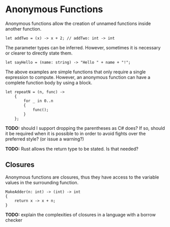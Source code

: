 # Anonymous Functions

Anonymous functions allow the creation of unnamed functions inside another function.

	let addTwo = (x) -> x + 2; // addTwo: int -> int

The parameter types can be inferred.  However, sometimes it is necessary or clearer to directly state them.

	let sayHello = (name: string) -> "Hello " + name + "!";

The above examples are simple functions that only require a single expression to compute.  However, an anonymous function can have a complete function body by using a block.

	let repeatN = (n, func) ->
		{
			for _ in 0..n
			{
				func();
			}
		};

**TODO:** should I support dropping the parentheses as C# does?  If so, should it be required when it is possible to in order to avoid fights over the preferred style? (or issue a warning?)

**TODO:** Rust allows the return type to be stated.  Is that needed?

## Closures

Anonymous functions are closures, thus they have access to the variable values in the surrounding function.

	MakeAdder(n: int) -> (int) -> int
	{
		return x -> x + n;
	}

**TODO:** explain the complexities of closures in a language with a borrow checker